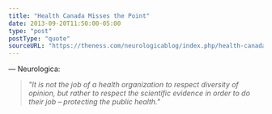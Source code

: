 ```yaml
---
title: "Health Canada Misses the Point"
date: 2013-09-20T11:50:00-05:00
type: "post"
postType: "quote"
sourceURL: "https://theness.com/neurologicablog/index.php/health-canada-misses-the-point/"
---
```

— Neurologica:

>*"It is not the job of a health organization to respect diversity of opinion, but rather to respect the scientific evidence in order to do their job – protecting the public health."*

